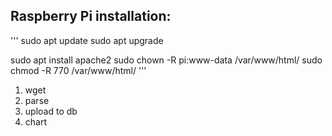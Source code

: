 ## Raspberry Pi installation:

'''
  sudo apt update
  sudo apt upgrade

  sudo apt install apache2
  sudo chown -R pi:www-data /var/www/html/
  sudo chmod -R 770 /var/www/html/
'''

1) wget
2) parse
3) upload to db
4) chart
